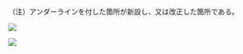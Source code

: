 （注）アンダーラインを付した箇所が新設し、又は改正した箇所である。

![](https://www.nta.go.jp/tmp/f9fed938-cf53-486a-b9ef-7514363a0388/images/0ccf5b137fd89adae5e5e747db4373e6d7b82291a608bfed2b63f70f1c6f7cce.jpg)

![](https://www.nta.go.jp/tmp/f9fed938-cf53-486a-b9ef-7514363a0388/images/44b2429828a80d6c40867af9d1dc0c13a9885d802e22673667c8954b62724086.jpg)
